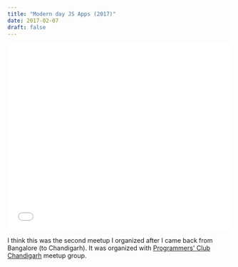 ```yaml
---
title: "Modern day JS Apps (2017)"
date: 2017-02-07
draft: false
---
```


<iframe
  src="//slides.com/channikhabra/modern-js-apps-2017/embed?style=light"
  width="100%"
  height="420"
  scrolling="no"
  frameborder="0"
  webkitallowfullscreen
  mozallowfullscreen
  allowfullscreen
></iframe>

I think this was the second meetup I organized after I came back from Bangalore
(to Chandigarh). It was organized with [Programmers' Club
Chandigarh](https://www.meetup.com/Chandigarh-Programmers-Club/) meetup group.
